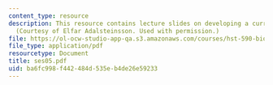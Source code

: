 ```yaml
---
content_type: resource
description: This resource contains lecture slides on developing a curriculum vitae.
  (Courtesy of Elfar Adalsteinsson. Used with permission.)
file: https://ol-ocw-studio-app-qa.s3.amazonaws.com/courses/hst-590-biomedical-engineering-seminar-series-developing-professional-skills-fall-2006/ba6fc998f442484d535eb4de26e59233_ses05.pdf
file_type: application/pdf
resourcetype: Document
title: ses05.pdf
uid: ba6fc998-f442-484d-535e-b4de26e59233
---
```

